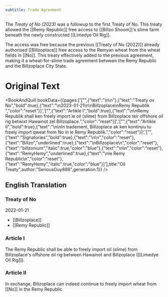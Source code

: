 ```yaml
---
subtitle: Trade Agreement
---
```


The *Treaty of No (2023)* was a followup to the first Treaty of No. This treaty allowed the [[Remy Republic]] free access to [[Billzo Shoom]]'s slime farm beneath the newly constructed [[Limedye Oil Rig]].

The access was free because the previous [[Treaty of No (2022)]] already authorised [[Billzoplace]] free access to the Remyan wheat from the wheat fields in [[No]]. This treaty effectively added to the previous agreement, making it a wheat-for-slime trade agreement between the Remy Republic and the Billzoplace City State.

# Original Text

<BookAndQuill bookData={{pages:['["",{"text":"\\n\\n"},{"text":"Treaty ov No","bold":true},{"text":"\\n2023-01-21\\n\\nBillzoplace\\nRemy Republik ","color":"reset"}]','["",{"text":"Artikle I","bold":true},{"text":"\\n\\nRemy Republik shall ken freely import le oil (slime) from Billzoplace teir offshore oil rig betwixt Hawainot zel Billzoplace.","color":"reset"}]','["",{"text":"Artikle II","bold":true},{"text":"\\n\\nIn tradement, Billzoplace ak ken kontinyu tu freely import qweat from No in le Remy Republik.","color":"reset"}]','["",{"text":"Signatories","bold":true},{"text":"\\n\\n","color":"reset"},{"text":"Billzo","underlined":true},{"text":"\\nBillzoplace\\n","color":"reset"},{"text":"billzonium","italic":true,"color":"blue"},{"text":"\\n\\n","color":"reset"},{"text":"RemyHemy","underlined":true},{"text":"\\nle Remy Republic\\n","color":"reset"},{"text":"RemyHemy","italic":true,"color":"blue"}]'],title:"Oil Treaty",author:"SeriousGuy888",generation:1}} />

## English Translation

### Treaty of No
2022-01-21

- [[Billzoplace]]
- [[Remy Republic]]

### Article I
The Remy Republic shall be able to freely import oil (slime) from Billzoplace's offshore oil rig between Hawainot and Billzoplace ([[Limedye Oil Rig]]).

### Article II
In exchange, Billzoplace can indeed continue to freely import wheat from [[No]] in the Remy Republic.